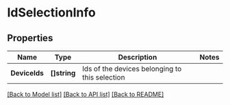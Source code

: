 # IdSelectionInfo

## Properties

Name | Type | Description | Notes
------------ | ------------- | ------------- | -------------
**DeviceIds** | **[]string** | Ids of the devices belonging to this selection | 

[[Back to Model list]](../README.md#documentation-for-models) [[Back to API list]](../README.md#documentation-for-api-endpoints) [[Back to README]](../README.md)


